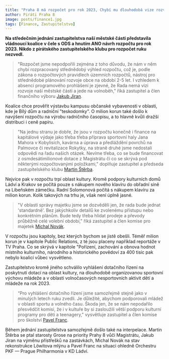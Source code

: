 ```yaml
---
title: "Praha 8 má rozpočet pro rok 2023, Chybí mu dlouhodobá vize rozvoje"
author: Piráti Praha 8
image: posts/finance1.jpg
tags: [Finance, Zastupitelstvo]
---
```


**Na středečním jednání zastupitelstva naší městské části představila vládnoucí koalice v čele s ODS a hnutím ANO návrh rozpočtu pro rok 2023. Nikdo z pirátského zastupitelského klubu pro rozpočet ruku nezvedl.**

>"Rozpočet jsme nepodpořili zejména z toho důvodu, že nám v něm chybí rozpracovaný střednědobý výhled rozpočtu, což je, podle zákona o rozpočtových pravidlech územních rozpočtů, nástroj pro střednědobé plánování rozvoje obce na období 2-5 let. I vzhledem k absenci programového prohlášení je zjevné, že Rada nemá vizi rozvoje naší městské části a jede na volnoběh," říká zastupitel a člen finančního výboru [Jakub Jiran](http://praha8.pirati.cz/lide/jakub-jiran.html).

Koalice chce prověřit výstavbu kampusu občanské vybavenosti v oblasti, kde je Bílý dům a radniční "teskodomky". O milion korun také došlo k navýšení rozpočtu na výrobu radničního časopisu, a to hlavně kvůli dražší distribuci i ceně papíru.

>"Na jednu stranu je dobře, že jsou v rozpočtu konečně i finance na kapitálové výdaje jako třeba třeba příprava sportovní haly Jana Mahora v Kobylisích, kavárna a úprava a předláždění povrchů na Palmovce či revitalizace Rokytky, na straně druhé jsme nedostali odpovědi na řadu našich otázek. Nevíme třeba, co se bude financovat z osmdesátimilionové dotace z Magistrátu či co se skrývá pod některými rozpočtovanými položkami," doplňuje zastupitel a předseda zastupitelského klubu [Martin Štěrba](http://www.praha8.pirati.cz/lide/martin-sterba.html).

Nejvíce pak v rozpočtu trpí oblast kultury. Kromě podpory kulturních domů Ládví a Krakov se počítá pouze s nákupem nového klavíru do obřadní síně na Libeňském zámečku. Radní Solomonová počítá s nákupem klavíru za milion korun. Kolik takových na trhu je, však není úplně jasné.

>"V oblasti správy majetku jsme se dozvěděli jen, že rada bude jednat 'standardně'. Bez jakýchkoliv detailů ke zvolenému přístupu nebo konkrétním plánům. Bude tedy třeba hlídat prodeje a převody průběžně celé volební období," říká zastupitel a člen komise pro majetek [Michal Novák](http://praha8.pirati.cz/lide/michal-novak.html).

V rozpočtu jsou kapitoly, bez kterých bychom se jistě obešli. Téměř milion korun je v kapitole Public Relations, z té jsou placeny například reportáže v TV Praha. Co se skrývá v kapitole "Pořízení, zachování a obnova hodnot místního kulturního, národního a historického povědoví za 400 tisíc pak nebylo koalicí vůbec vysvětleno. 

Zastupitelstvo kromě jiného schválilo vyhlášení dotačního řízení na poskytnutí dotací na oblast kultury, na dlouhodobě organizovanou sportovní výchovu mládeže a v oblasti volnočasových nesportovních aktivit dětí a mládeže na rok 2023.

>“Pro vyhlášení dotačního řízení jsme samozřejmě stejně jako v minulých letech ruku zvedli. Je důležité, abychom podporovali mládež v oblasti sportu a volného času. Škoda jen, že se nám nepodařilo přesvědčit komisi, že i v kultuře by si zasloužili větší podporu kulturní programy pro děti a teenagery," vysvětluje zastupitel a člen komise pro školství [Pavel Franc](http://praha8.pirati.cz/lide/pavel-franc.html). 

Během jednání zastupitelstva samozřejmě došlo také na interpelace. Martin Štěrba se ptal starosty Grose na priority Prahy 8 vůči Magistrátu, Jakub Jiran na výměnu přístřešků na zastávkách, Michal Novák na stav rekonstrukce Löwitova mlýnu a Pavel Franc na situaci ohledně Orchestru PKF — Prague Philharmonia v KD Ládví.
